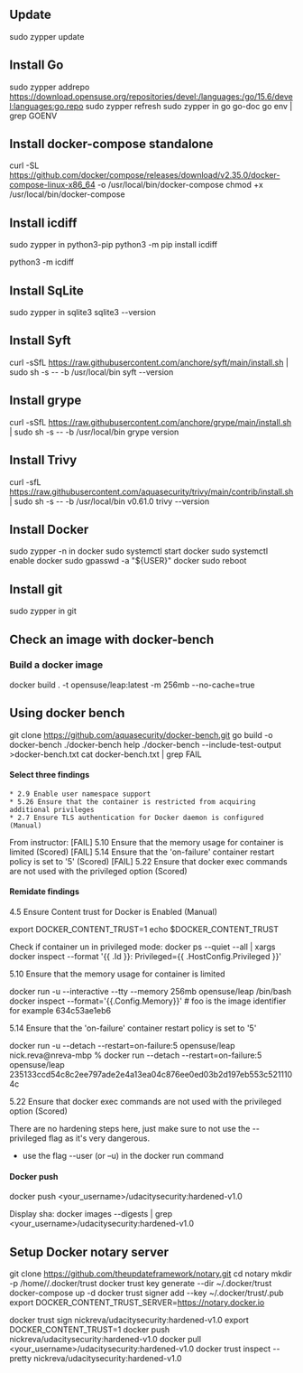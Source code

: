 ## Update ##

sudo zypper update

## Install Go ##

sudo zypper addrepo https://download.opensuse.org/repositories/devel:/languages:/go/15.6/devel:languages:go.repo
sudo zypper refresh
sudo zypper in go go-doc
go env | grep GOENV

## Install docker-compose standalone

curl -SL https://github.com/docker/compose/releases/download/v2.35.0/docker-compose-linux-x86_64 -o /usr/local/bin/docker-compose
chmod +x /usr/local/bin/docker-compose

## Install icdiff ##

sudo zypper in python3-pip
python3 -m pip install icdiff

python3 -m icdiff <file1> <file2>

## Install SqLite ##

sudo zypper in sqlite3
sqlite3 --version

## Install Syft ##

curl -sSfL https://raw.githubusercontent.com/anchore/syft/main/install.sh | sudo sh -s -- -b /usr/local/bin
syft --version

## Install grype ##

curl -sSfL https://raw.githubusercontent.com/anchore/grype/main/install.sh | sudo sh -s -- -b /usr/local/bin
grype version

## Install Trivy ##

curl -sfL https://raw.githubusercontent.com/aquasecurity/trivy/main/contrib/install.sh | sudo sh -s -- -b /usr/local/bin v0.61.0
trivy --version

## Install Docker ##

sudo zypper -n in docker
sudo systemctl start docker
sudo systemctl enable docker
sudo gpasswd -a "${USER}" docker
sudo reboot

## Install git ##

sudo zypper in git

## Check an image with docker-bench ##

### Build a docker image ###

docker build . -t opensuse/leap:latest -m 256mb --no-cache=true

## Using docker bench ##

git clone https://github.com/aquasecurity/docker-bench.git
go build -o docker-bench
./docker-bench help
./docker-bench --include-test-output >docker-bench.txt
cat docker-bench.txt | grep FAIL

#### Select three findings ####
    * 2.9 Enable user namespace support
    * 5.26 Ensure that the container is restricted from acquiring additional privileges
    * 2.7 Ensure TLS authentication for Docker daemon is configured (Manual)

From instructor:
[FAIL] 5.10 Ensure that the memory usage for container is limited (Scored)
[FAIL] 5.14 Ensure that the 'on-failure' container restart policy is set to '5' (Scored)
[FAIL] 5.22 Ensure that docker exec commands are not used with the privileged option (Scored)

#### Remidate findings ####
4.5 Ensure Content trust for Docker is Enabled (Manual)

export DOCKER_CONTENT_TRUST=1
echo $DOCKER_CONTENT_TRUST

Check if container un in privileged mode:
docker ps --quiet --all | xargs docker inspect --format '{{ .Id }}: Privileged={{ .HostConfig.Privileged }}'


5.10 Ensure that the memory usage for container is limited

docker run -u --interactive --tty --memory 256mb opensuse/leap /bin/bash
docker inspect --format='{{.Config.Memory}}' <foo>    # foo is the image identifier for example 634c53ae1eb6


5.14 Ensure that the 'on-failure' container restart policy is set to '5'

docker run -u --detach --restart=on-failure:5 opensuse/leap
nick.reva@nreva-mbp % docker run --detach --restart=on-failure:5 opensuse/leap
235133ccd54c8c2ee797ade2e4a13ea04c876ee0ed03b2d197eb553c5211104c

5.22 Ensure that docker exec commands are not used with the privileged option (Scored)

There are no hardening steps here, just make sure to not use the --privileged flag as it's very dangerous.
- use the flag --user (or –u) in the docker run command

#### Docker push ####

docker push <your_username>/udacitysecurity:hardened-v1.0

Display sha: docker images --digests | grep <your_username>/udacitysecurity:hardened-v1.0

## Setup Docker notary server ##

git clone https://github.com/theupdateframework/notary.git
cd notary
mkdir -p /home/<username>/.docker/trust
docker trust key generate <name of the key> --dir ~/.docker/trust
docker-compose up -d
docker trust signer add --key ~/.docker/trust/<key directory>.pub <name of the key> <name of docker hub repo>
export DOCKER_CONTENT_TRUST_SERVER=https://notary.docker.io

docker trust sign nickreva/udacitysecurity:hardened-v1.0
export DOCKER_CONTENT_TRUST=1
docker push nickreva/udacitysecurity:hardened-v1.0
docker pull <your_username>/udacitysecurity:hardened-v1.0
docker trust inspect --pretty nickreva/udacitysecurity:hardened-v1.0